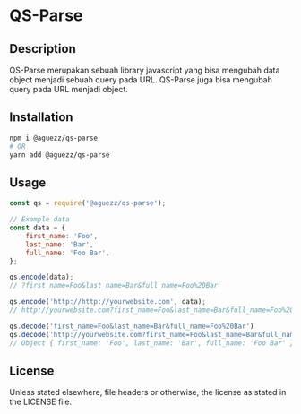 # QS-Parse

## Description

QS-Parse merupakan sebuah library javascript yang bisa mengubah data object menjadi sebuah query pada URL. QS-Parse juga bisa mengubah query pada URL menjadi object.

## Installation

```bash
npm i @aguezz/qs-parse
# OR
yarn add @aguezz/qs-parse
```

## Usage

```javascript
const qs = require('@aguezz/qs-parse');

// Example data
const data = {
    first_name: 'Foo',
    last_name: 'Bar',
    full_name: 'Foo Bar',
};

qs.encode(data);
// ?first_name=Foo&last_name=Bar&full_name=Foo%20Bar

qs.encode('http://http://yourwebsite.com', data);
// http://yourwebsite.com?first_name=Foo&last_name=Bar&full_name=Foo%20Bar

qs.decode('first_name=Foo&last_name=Bar&full_name=Foo%20Bar')
qs.decode('http://yourwebsite.com?first_name=Foo&last_name=Bar&full_name=Foo%20Bar')
// Object { first_name: 'Foo', last_name: 'Bar', full_name: 'Foo Bar' }

```

## License

Unless stated elsewhere, file headers or otherwise, the license as stated in the LICENSE file.
